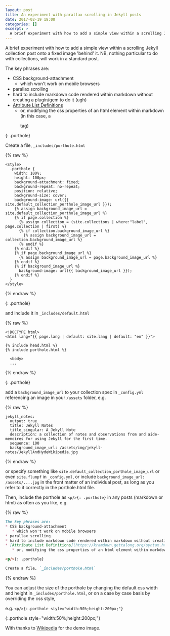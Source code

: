 ```yaml
---
layout: post
title: An experiment with parallax scrolling in Jekyll posts
date: 2017-02-19 18:00
categories: []
excerpt: >
  A brief experiment with how to add a simple view within a scrolling Jekyll collection post onto a fixed image 'behind' it.
---
```

A brief experiment with how to add a simple view within a scrolling Jekyll collection post onto a fixed image 'behind' it. NB, nothing particular to do with collections, will work in a standard post.

The key phrases are:
* CSS background-attachment
   * which won't work on mobile browsers
* parallax scrolling
* hard to include markdown code rendered within markdown without creating a plugin/gem to do it (ugh)
* [Attribute List Definitions](https://kramdown.gettalong.org/syntax.html#attribute-list-definitions)
   * or, modifying the css properties of an html element within markdown (in this case, a <p> tag)

<p/>{: .porthole}

Create a file, `_includes/porthole.html`

{% raw %}
```jekyll
<style>
  .porthole {
    width: 100%;
    height: 100px;
    background-attachment: fixed;
    background-repeat: no-repeat;
    position: relative;
    background-size: cover;
    background-image: url({{ site.default_collection_porthole_image_url }});
    {% assign background_image_url = site.default_collection_porthole_image_url %}
    {% if page.collection %}
      {% assign collection = (site.collections | where:"label", page.collection | first) %}
      {% if collection.background_image_url %}
        {% assign background_image_url = collection.background_image_url %}
      {% endif %}
    {% endif %}
    {% if page.background_image_url %}
      {% assign background_image_url = page.background_image_url %}
    {% endif %}
    {% if background_image_url %}
      background-image: url({{ background_image_url }});
    {% endif %}
  }
</style>
```
{% endraw %}

<p/>{: .porthole}

and include it in `_includes/default.html`

{% raw %}
```jekyll
<!DOCTYPE html>
<html lang="{{ page.lang | default: site.lang | default: "en" }}">

{% include head.html %}
{% include porthole.html %}

  <body>
  ...
```
{% endraw %}

<p/>{: .porthole}

add a `background_image_url` to your collection spec in `_config.yml` referencing an image in your `/assets` folder, e.g.

{% raw %}
```
jekyll_notes:
  output: true
  title: Jekyll Notes
  title_singular: A Jekyll Note
  description: a collection of notes and observations from and aide-memoires for using Jekyll for the first time.
  sequence: 100
  background_image_url: /assets/img/jekyll-notes/JekyllAndHydeWikipedia.jpg
```
{% endraw %}

or specify something like `site.default_collection_porthole_image_url` or even `site.flumpf` in `_config.yml`, or include `background_image_url: /assets/....jpg` in the front matter of an individual post, as long as you refer to it correctly in the porthole.html file.

Then, include the porthole as `<p/>{: .porthole}` in any posts (markdown or html) as often as you like, e.g.

{% raw %}
```markdown
The key phrases are:
* CSS background-attachment
   * which won't work on mobile browsers
* parallax scrolling
* hard to include markdown code rendered within markdown without creating a plugin/gem (ugh)
* [Attribute List Definitions](https://kramdown.gettalong.org/syntax.html#attribute-list-definitions)
   * or, modifying the css properties of an html element within markdown (in this case, a <p> tag)

<p/>{: .porthole}

Create a file, `_includes/porthole.html`
```
{% endraw %}

You can adjust the size of the porthole by changing the default css width and height in `_includes/porthole.html`, or on a case by case basis by overriding the css style,

e.g. `<p/>{:.porthole style="width:50%;height:200px;"}`

<p/>{:.porthole style="width:50%;height:200px;"}

With thanks to [Wikipedia](https://en.wikipedia.org/wiki/Strange_Case_of_Dr_Jekyll_and_Mr_Hyde) for the demo image.
